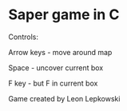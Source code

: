 # Saper game in C


Controls:

Arrow keys - move around map

Space - uncover current box

F key - but F in current box

Game created by Leon Lepkowski
